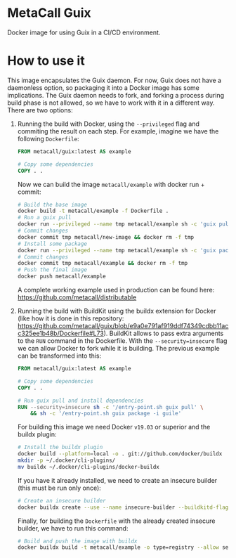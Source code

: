 # MetaCall Guix
Docker image for using Guix in a CI/CD environment.

# How to use it

This image encapsulates the Guix daemon. For now, Guix does not have a daemonless option, so packaging it into a Docker image has some implications. The Guix daemon needs to fork, and forking a process during build phase is not allowed, so we have to work with it in a different way. There are two options:

1) Running the build with Docker, using the `--privileged` flag and commiting the result on each step. For example, imagine we have the following `Dockerfile`:
    ```dockerfile
    FROM metacall/guix:latest AS example

    # Copy some dependencies
    COPY . .
    ```
    Now we can build the image `metacall/example` with docker run + commit:
    ```sh
    # Build the base image
    docker build -t metacall/example -f Dockerfile .
    # Run a guix pull
    docker run --privileged --name tmp metacall/example sh -c 'guix pull'
    # Commit changes
    docker commit tmp metacall/new-image && docker rm -f tmp
    # Install some package
    docker run --privileged --name tmp metacall/example sh -c 'guix package -i guile'
    # Commit changes
    docker commit tmp metacall/example && docker rm -f tmp
    # Push the final image
    docker push metacall/example
    ```
    A complete working example used in production can be found here: https://github.com/metacall/distributable

2) Running the build with BuildKit using the buildx extension for Docker (like how it is done in this repository: https://github.com/metacall/guix/blob/e9a0e791af919ddf74349cdbb11acc325ee1b48b/Dockerfile#L73). BuildKit allows to pass extra arguments to the `RUN` command in the Dockerfile. With the `--security=insecure` flag we can allow Docker to fork while it is building. The previous example can be transformed into this:
    ```dockerfile
    FROM metacall/guix:latest AS example

    # Copy some dependencies
    COPY . .

    # Run guix pull and install dependencies
    RUN --security=insecure sh -c '/entry-point.sh guix pull' \
        && sh -c '/entry-point.sh guix package -i guile'
    ```
    For building this image we need Docker `v19.03` or superior and the buildx plugin:
    ```sh
    # Install the buildx plugin
    docker build --platform=local -o . git://github.com/docker/buildx
    mkdir -p ~/.docker/cli-plugins/
    mv buildx ~/.docker/cli-plugins/docker-buildx
    ```
    If you have it already installed, we need to create an insecure builder (this must be run only once):
    ```sh
    # Create an insecure builder
    docker buildx create --use --name insecure-builder --buildkitd-flags '--allow-insecure-entitlement security.insecure'
    ```
    Finally, for building the `Dockerfile` with the already created insecure builder, we have to run this command:
    ```sh
    # Build and push the image with buildx
    docker buildx build -t metacall/example -o type=registry --allow security.insecure .
    ```
